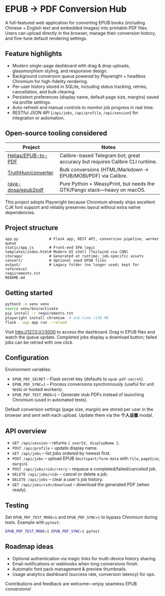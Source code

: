 # EPUB → PDF Conversion Hub

A full-featured web application for converting EPUB books (including Chinese + English text and embedded images) into printable PDF files. Users can upload directly in the browser, manage their conversion history, and fine-tune default rendering settings.

## Feature highlights
- Modern single-page dashboard with drag & drop uploads, glassmorphism styling, and responsive design.
- Background conversion queue powered by Playwright + headless Chromium for high-fidelity rendering.
- Per-user history stored in SQLite, including status tracking, retries, cancellation, and bulk clearing.
- Persistent preferences (display name, default page size, margins) saved via profile settings.
- Auto-refresh and manual controls to monitor job progress in real time.
- RESTful JSON API (`/api/jobs`, `/api/profile`, `/api/session`) for integration or automation.

## Open-source tooling considered
| Project | Notes |
| --- | --- |
| [Helias/EPUB-to-PDF](https://github.com/Helias/EPUB-to-PDF) | Calibre-based Telegram bot; great accuracy but requires Calibre CLI runtime. |
| [TruthHun/converter](https://github.com/TruthHun/converter) | Bulk conversions (HTML/Markdown → EPUB/MOBI/PDF) via Calibre. |
| [rava-dosa/epub2pdf](https://github.com/rava-dosa/epub2pdf) | Pure Python + WeasyPrint, but needs the GTK/Pango stack—heavy on macOS. |

This project adopts Playwright because Chromium already ships excellent CJK font support and reliably preserves layout without extra native dependencies.

## Project structure
```
app.py              # Flask app, REST API, conversion pipeline, worker queue
static/app.js       # Front-end SPA logic
templates/index.html# Modern UI shell (Tailwind via CDN)
storage/            # Generated at runtime; job-specific assets
convert/            # Optional seed EPUB files
output/             # Legacy folder (no longer used; kept for reference)
requirements.txt
README.md
```

## Getting started
```bash
python3 -m venv venv
source venv/bin/activate
pip install -r requirements.txt
playwright install chromium  # one-time ~130 MB
flask --app app run --reload
```
Visit <http://127.0.0.1:5000> to access the dashboard. Drag in EPUB files and watch the queue update. Completed jobs display a download button; failed jobs can be retried with one click.

## Configuration
Environment variables:
- `EPUB_PDF_SECRET` – Flask secret key (defaults to `epub-pdf-secret`).
- `EPUB_PDF_SYNC=1` – Process conversions synchronously (useful for unit tests or hosted workers).
- `EPUB_PDF_TEST_MODE=1` – Generate stub PDFs instead of launching Chromium (used in automated tests).

Default conversion settings (page size, margin) are stored per user in the browser and sent with each upload. Update them via the **个人设置** modal.

## API overview
- `GET /api/session` – returns `{ userId, displayName }`.
- `POST /api/profile` – update display name.
- `GET /api/jobs` – list jobs ordered by newest first.
- `POST /api/jobs` – upload EPUB (`multipart/form-data` with `file`, `pageSize`, `margin`).
- `POST /api/jobs/<id>/retry` – requeue a completed/failed/canceled job.
- `DELETE /api/jobs/<id>` – cancel or delete a job.
- `DELETE /api/jobs` – clear a user's job history.
- `GET /api/jobs/<id>/download` – download the generated PDF (when ready).

## Testing
Set `EPUB_PDF_TEST_MODE=1` and `EPUB_PDF_SYNC=1` to bypass Chromium during tests. Example with `pytest`:
```bash
EPUB_PDF_TEST_MODE=1 EPUB_PDF_SYNC=1 pytest
```

## Roadmap ideas
- Optional authentication via magic links for multi-device history sharing.
- Email notifications or webhooks when long conversions finish.
- Automatic font pack management & preview thumbnails.
- Usage analytics dashboard (success rate, conversion latency) for ops.

Contributions and feedback are welcome—enjoy seamless EPUB conversions!
